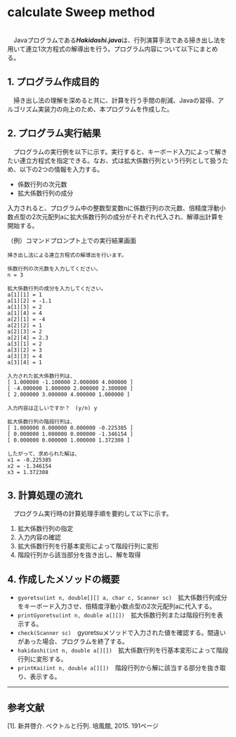 # calculate Sweep method

<br>&emsp;Javaプログラムである***Hakidashi.java***は、行列演算手法である掃き出し法を用いて連立1次方程式の解導出を行う。プログラム内容について以下にまとめる。

## 1. プログラム作成目的

&emsp;掃き出し法の理解を深めると共に、計算を行う手間の削減、Javaの習得、アルゴリズム実装力の向上のため、本プログラムを作成した。

## 2. プログラム実行結果

&emsp;プログラムの実行例を以下に示す。実行すると、キーボード入力によって解きたい連立方程式を指定できる。なお、式は拡大係数行列という行列として扱うため、以下の2つの情報を入力する。

- 係数行列の次元数
- 拡大係数行列の成分

入力されると、プログラム中の整数型変数nに係数行列の次元数、倍精度浮動小数点型の2次元配列aに拡大係数行列の成分がそれぞれ代入され、解導出計算を開始する。

（例）コマンドプロンプト上での実行結果画面
```
掃き出し法による連立方程式の解導出を行います。

係数行列の次元数を入力してください。
n = 3

拡大係数行列の成分を入力してください。
a[1][1] = 1
a[1][2] = -1.1
a[1][3] = 2 
a[1][4] = 4
a[2][1] = -4
a[2][2] = 1
a[2][3] = 2
a[2][4] = 2.3
a[3][1] = 2
a[3][2] = 3
a[3][3] = 4
a[3][4] = 1

入力された拡大係数行列は、
[ 1.000000 -1.100000 2.000000 4.000000 ]
[ -4.000000 1.000000 2.000000 2.300000 ]
[ 2.000000 3.000000 4.000000 1.000000 ]

入力内容は正しいですか？　(y/n) y

拡大係数行列の階段行列は、
[ 1.000000 0.000000 0.000000 -0.225385 ]
[ 0.000000 1.000000 0.000000 -1.346154 ]
[ 0.000000 0.000000 1.000000 1.372308 ]

したがって、求められた解は、
x1 = -0.225385
x2 = -1.346154
x3 = 1.372308
```

## 3. 計算処理の流れ

&emsp;プログラム実行時の計算処理手順を要約して以下に示す。
1. 拡大係数行列の指定
2. 入力内容の確認
3. 拡大係数行列を行基本変形によって階段行列に変形
4. 階段行列から該当部分を抜き出し、解を取得

## 4. 作成したメソッドの概要

- `gyoretsu(int n, double[][] a, char c, Scanner sc)`　拡大係数行列成分をキーボード入力させ、倍精度浮動小数点型の2次元配列aに代入する。
- `printGyoretsu(int n, double a[][])`　拡大係数行列または階段行列を表示する。
- `check(Scanner sc)`　gyoretsuメソッドで入力された値を確認する。間違いがあった場合、プログラムを終了する。
- `hakidashi(int n, double a[][])`　拡大係数行列を行基本変形によって階段行列に変形する。
- `printKai(int n, double a[][])`　階段行列から解に該当する部分を抜き取り、表示する。

---

## 参考文献

[1]. 新井啓介. ベクトルと行列. 培風館, 2015. 191ページ
